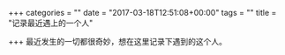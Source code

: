 +++
categories = ""
date = "2017-03-18T12:51:08+00:00"
tags = ""
title = "记录最近遇上的一个人"

+++
最近发生的一切都很奇妙，想在这里记录下遇到的这个人。